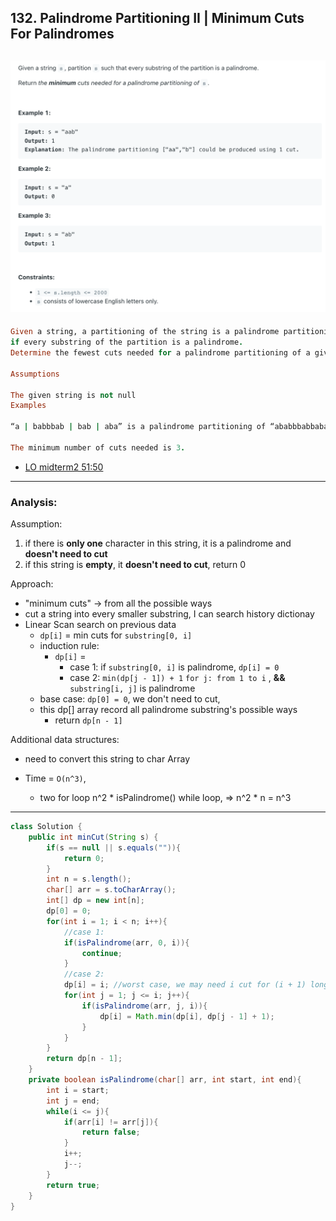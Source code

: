 ## 132. Palindrome Partitioning II | Minimum Cuts For Palindromes
![](img/2023-04-06-09-59-30.png)
---

```ruby
Given a string, a partitioning of the string is a palindrome partitioning 
if every substring of the partition is a palindrome. 
Determine the fewest cuts needed for a palindrome partitioning of a given string.

Assumptions

The given string is not null
Examples

“a | babbbab | bab | aba” is a palindrome partitioning of “ababbbabbababa”.

The minimum number of cuts needed is 3.
```

- [LO midterm2 51:50]()

---
### Analysis:


Assumption:
1. if there is **only one** character in this string, it is a palindrome and **doesn't need to cut**
2. if this string is **empty**, it **doesn't need to cut**, return 0


Approach:

- "minimum cuts" -> from all the possible ways
- cut a string into every smaller substring, I can search history dictionay
- Linear Scan search on previous data
	- `dp[i]` = min cuts for `substring[0, i]`
	- induction rule:
		- `dp[i]` =
			- case 1: if `substring[0, i]` is palindrome, `dp[i] = 0`
			- case 2: `min(dp[j - 1]) + 1`   `for j: from 1 to i` ,   **&&** `substring[i, j]` is palindrome 
	- base case: `dp[0] = 0`, we don't need to cut, 
	- this dp[] array record all palindrome substring's possible ways
	   - return `dp[n - 1]`

Additional data structures:

- need to convert this string to char Array


- Time = `O(n^3)`,      
  - two for loop n^2 * isPalindrome() while loop,   =>  n^2 * n = n^3

---






```java
class Solution {
    public int minCut(String s) {
        if(s == null || s.equals("")){
            return 0;
        }
        int n = s.length();
        char[] arr = s.toCharArray();
        int[] dp = new int[n];
        dp[0] = 0;
        for(int i = 1; i < n; i++){
            //case 1:
            if(isPalindrome(arr, 0, i)){
                continue;
            }
            //case 2:
            dp[i] = i; //worst case, we may need i cut for (i + 1) long array
            for(int j = 1; j <= i; j++){
                if(isPalindrome(arr, j, i)){
                    dp[i] = Math.min(dp[i], dp[j - 1] + 1);
                }
            }
        }
        return dp[n - 1];
    }
    private boolean isPalindrome(char[] arr, int start, int end){
        int i = start;
        int j = end;
        while(i <= j){
            if(arr[i] != arr[j]){
                return false;
            }
            i++;
            j--;
        }
        return true;
    }
}
```


